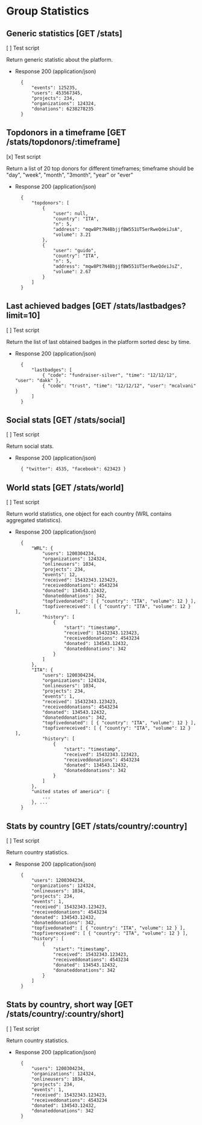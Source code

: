 # Group Statistics

## Generic statistics [GET /stats]
[ ] Test script

Return generic statistic about the platform.

+ Response 200 (application/json)

		{
			"events": 125235,
			"users": 453567345,
			"projects": 234,
			"organizations": 124324,
			"donations": 6238278235
		}


## Topdonors in a timeframe [GET /stats/topdonors/:timeframe]
[x] Test script

Return a list of 20 top donors for different timeframes; timeframe should be "day", "week", "month",
"3month", "year" or "ever"

+ Response 200 (application/json)

		{
			"topdonors": [
				{
					"user": null,
					"country": "ITA",
					"n": 5,
					"address": "mqw8Pt7N4BbjjfBW551UT5erRweQdeiJsA",
					"volume": 3.21
				},
				{
					"user": "guido",
					"country": "ITA",
					"n": 5,
					"address": "mqw8Pt7N4BbjjfBW551UT5erRweQdeiJsZ",
					"volume": 2.67
				}
			]
		}

## Last achieved badges [GET /stats/lastbadges?limit=10]
[ ] Test script

Return the list of last obtained badges in the platform sorted desc by time.

+ Response 200 (application/json)

		{
			"lastbadges": [
				{ "code": "fundraiser-silver", "time": "12/12/12", "user": "dakk" },
				{ "code": "trust", "time": "12/12/12", "user": "mcalvani" }
			]
		}

## Social stats [GET /stats/social]
[ ] Test script

Return social stats.

+ Response 200 (application/json)

		{ "twitter": 4535, "facebook": 623423 }


## World stats [GET /stats/world]
[ ] Test script

Return world statistics, one object for each country (WRL contains aggregated statistics).

+ Response 200 (application/json)

		{
			"WRL": {
				"users": 1200304234,
				"organizations": 124324,
				"onlineusers": 1034,
				"projects": 234,
				"events": 12,
				"received": 15432343.123423,
				"receiveddonations": 4543234
				"donated": 134543.12432,
				"donateddonations": 342,
				"topfivedonated": [ { "country": "ITA", "volume": 12 } ],
				"topfivereceived": [ { "country": "ITA", "volume": 12 } ],
				"history": [
					{
						"start": "timestamp",
						"received": 15432343.123423,
						"receiveddonations": 4543234
						"donated": 134543.12432,
						"donateddonations": 342
					}
				]
			},
			"ITA": {
				"users": 1200304234,
				"organizations": 124324,
				"onlineusers": 1034,
				"projects": 234,
				"events": 1,
				"received": 15432343.123423,
				"receiveddonations": 4543234
				"donated": 134543.12432,
				"donateddonations": 342,
				"topfivedonated": [ { "country": "ITA", "volume": 12 } ],
				"topfivereceived": [ { "country": "ITA", "volume": 12 } ],
				"history": [
					{
						"start": "timestamp",
						"received": 15432343.123423,
						"receiveddonations": 4543234
						"donated": 134543.12432,
						"donateddonations": 342
					}
				]
			},
			"united states of america": {
				...
			}, ...
		}




## Stats by country [GET /stats/country/:country]
[ ] Test script

Return country statistics.

+ Response 200 (application/json)

		{
			"users": 1200304234,
			"organizations": 124324,
			"onlineusers": 1034,
			"projects": 234,
			"events": 1,
			"received": 15432343.123423,
			"receiveddonations": 4543234
			"donated": 134543.12432,
			"donateddonations": 342,
			"topfivedonated": [ { "country": "ITA", "volume": 12 } ],
			"topfivereceived": [ { "country": "ITA", "volume": 12 } ],
			"history": [
				{
					"start": "timestamp",
					"received": 15432343.123423,
					"receiveddonations": 4543234
					"donated": 134543.12432,
					"donateddonations": 342
				}
			]
		}


## Stats by country, short way [GET /stats/country/:country/short]
[ ] Test script

Return country statistics.

+ Response 200 (application/json)

		{
			"users": 1200304234,
			"organizations": 124324,
			"onlineusers": 1034,
			"projects": 234,
			"events": 1,
			"received": 15432343.123423,
			"receiveddonations": 4543234
			"donated": 134543.12432,
			"donateddonations": 342
		}
